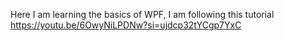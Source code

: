 Here I am learning the basics of WPF, I am following this tutorial https://youtu.be/6OwyNiLPDNw?si=ujdcp32tYCgp7YxC
